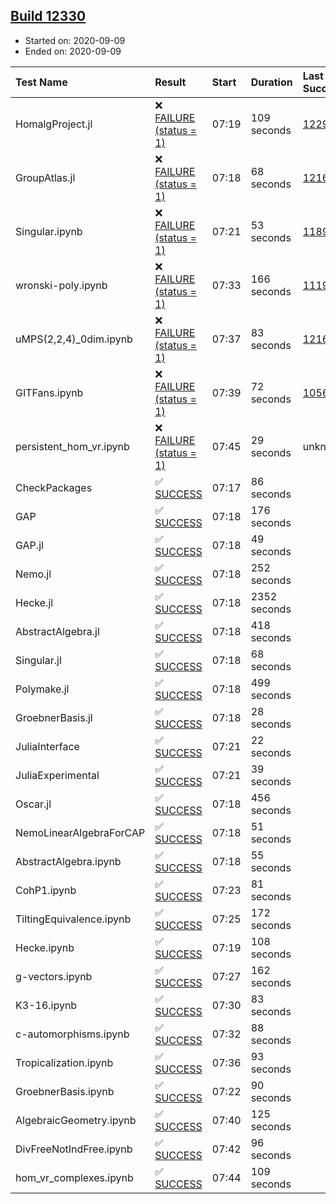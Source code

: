 ## [Build 12330](https://oscarci.mathematik.uni-kl.de/job/oscar/12330/)

* Started on: 2020-09-09
* Ended on: 2020-09-09

| Test Name    | Result | Start | Duration | Last Success | First Failure |
|:-------------|:-------|:------|:---------|:-------------|:--------------|
| HomalgProject.jl | ❌ [FAILURE (status = 1)](https://oscarci.mathematik.uni-kl.de/job/oscar/12330/artifact/logs/build-12330/HomalgProject.jl.log) | 07:19 | 109 seconds | [12292](https://oscarci.mathematik.uni-kl.de/job/oscar/12292/) | [12293](https://oscarci.mathematik.uni-kl.de/job/oscar/12293/) |
| GroupAtlas.jl | ❌ [FAILURE (status = 1)](https://oscarci.mathematik.uni-kl.de/job/oscar/12330/artifact/logs/build-12330/GroupAtlas.jl.log) | 07:18 | 68 seconds | [12167](https://oscarci.mathematik.uni-kl.de/job/oscar/12167/) | [12168](https://oscarci.mathematik.uni-kl.de/job/oscar/12168/) |
| Singular.ipynb | ❌ [FAILURE (status = 1)](https://oscarci.mathematik.uni-kl.de/job/oscar/12330/artifact/logs/build-12330/Singular.ipynb.log) | 07:21 | 53 seconds | [11893](https://oscarci.mathematik.uni-kl.de/job/oscar/11893/) | [11894](https://oscarci.mathematik.uni-kl.de/job/oscar/11894/) |
| wronski-poly.ipynb | ❌ [FAILURE (status = 1)](https://oscarci.mathematik.uni-kl.de/job/oscar/12330/artifact/logs/build-12330/wronski-poly.ipynb.log) | 07:33 | 166 seconds | [11192](https://oscarci.mathematik.uni-kl.de/job/oscar/11192/) | [11193](https://oscarci.mathematik.uni-kl.de/job/oscar/11193/) |
| uMPS(2,2,4)_0dim.ipynb | ❌ [FAILURE (status = 1)](https://oscarci.mathematik.uni-kl.de/job/oscar/12330/artifact/logs/build-12330/uMPS-2-2-4-_0dim.ipynb.log) | 07:37 | 83 seconds | [12167](https://oscarci.mathematik.uni-kl.de/job/oscar/12167/) | [12168](https://oscarci.mathematik.uni-kl.de/job/oscar/12168/) |
| GITFans.ipynb | ❌ [FAILURE (status = 1)](https://oscarci.mathematik.uni-kl.de/job/oscar/12330/artifact/logs/build-12330/GITFans.ipynb.log) | 07:39 | 72 seconds | [10566](https://oscarci.mathematik.uni-kl.de/job/oscar/10566/) | [10567](https://oscarci.mathematik.uni-kl.de/job/oscar/10567/) |
| persistent_hom_vr.ipynb | ❌ [FAILURE (status = 1)](https://oscarci.mathematik.uni-kl.de/job/oscar/12330/artifact/logs/build-12330/persistent_hom_vr.ipynb.log) | 07:45 | 29 seconds | unknown | unknown |
| CheckPackages | ✅ [SUCCESS](https://oscarci.mathematik.uni-kl.de/job/oscar/12330/artifact/logs/build-12330/CheckPackages.log) | 07:17 | 86 seconds |  |  |
| GAP | ✅ [SUCCESS](https://oscarci.mathematik.uni-kl.de/job/oscar/12330/artifact/logs/build-12330/GAP.log) | 07:18 | 176 seconds |  |  |
| GAP.jl | ✅ [SUCCESS](https://oscarci.mathematik.uni-kl.de/job/oscar/12330/artifact/logs/build-12330/GAP.jl.log) | 07:18 | 49 seconds |  |  |
| Nemo.jl | ✅ [SUCCESS](https://oscarci.mathematik.uni-kl.de/job/oscar/12330/artifact/logs/build-12330/Nemo.jl.log) | 07:18 | 252 seconds |  |  |
| Hecke.jl | ✅ [SUCCESS](https://oscarci.mathematik.uni-kl.de/job/oscar/12330/artifact/logs/build-12330/Hecke.jl.log) | 07:18 | 2352 seconds |  |  |
| AbstractAlgebra.jl | ✅ [SUCCESS](https://oscarci.mathematik.uni-kl.de/job/oscar/12330/artifact/logs/build-12330/AbstractAlgebra.jl.log) | 07:18 | 418 seconds |  |  |
| Singular.jl | ✅ [SUCCESS](https://oscarci.mathematik.uni-kl.de/job/oscar/12330/artifact/logs/build-12330/Singular.jl.log) | 07:18 | 68 seconds |  |  |
| Polymake.jl | ✅ [SUCCESS](https://oscarci.mathematik.uni-kl.de/job/oscar/12330/artifact/logs/build-12330/Polymake.jl.log) | 07:18 | 499 seconds |  |  |
| GroebnerBasis.jl | ✅ [SUCCESS](https://oscarci.mathematik.uni-kl.de/job/oscar/12330/artifact/logs/build-12330/GroebnerBasis.jl.log) | 07:18 | 28 seconds |  |  |
| JuliaInterface | ✅ [SUCCESS](https://oscarci.mathematik.uni-kl.de/job/oscar/12330/artifact/logs/build-12330/JuliaInterface.log) | 07:21 | 22 seconds |  |  |
| JuliaExperimental | ✅ [SUCCESS](https://oscarci.mathematik.uni-kl.de/job/oscar/12330/artifact/logs/build-12330/JuliaExperimental.log) | 07:21 | 39 seconds |  |  |
| Oscar.jl | ✅ [SUCCESS](https://oscarci.mathematik.uni-kl.de/job/oscar/12330/artifact/logs/build-12330/Oscar.jl.log) | 07:18 | 456 seconds |  |  |
| NemoLinearAlgebraForCAP | ✅ [SUCCESS](https://oscarci.mathematik.uni-kl.de/job/oscar/12330/artifact/logs/build-12330/NemoLinearAlgebraForCAP.log) | 07:18 | 51 seconds |  |  |
| AbstractAlgebra.ipynb | ✅ [SUCCESS](https://oscarci.mathematik.uni-kl.de/job/oscar/12330/artifact/logs/build-12330/AbstractAlgebra.ipynb.log) | 07:18 | 55 seconds |  |  |
| CohP1.ipynb | ✅ [SUCCESS](https://oscarci.mathematik.uni-kl.de/job/oscar/12330/artifact/logs/build-12330/CohP1.ipynb.log) | 07:23 | 81 seconds |  |  |
| TiltingEquivalence.ipynb | ✅ [SUCCESS](https://oscarci.mathematik.uni-kl.de/job/oscar/12330/artifact/logs/build-12330/TiltingEquivalence.ipynb.log) | 07:25 | 172 seconds |  |  |
| Hecke.ipynb | ✅ [SUCCESS](https://oscarci.mathematik.uni-kl.de/job/oscar/12330/artifact/logs/build-12330/Hecke.ipynb.log) | 07:19 | 108 seconds |  |  |
| g-vectors.ipynb | ✅ [SUCCESS](https://oscarci.mathematik.uni-kl.de/job/oscar/12330/artifact/logs/build-12330/g-vectors.ipynb.log) | 07:27 | 162 seconds |  |  |
| K3-16.ipynb | ✅ [SUCCESS](https://oscarci.mathematik.uni-kl.de/job/oscar/12330/artifact/logs/build-12330/K3-16.ipynb.log) | 07:30 | 83 seconds |  |  |
| c-automorphisms.ipynb | ✅ [SUCCESS](https://oscarci.mathematik.uni-kl.de/job/oscar/12330/artifact/logs/build-12330/c-automorphisms.ipynb.log) | 07:32 | 88 seconds |  |  |
| Tropicalization.ipynb | ✅ [SUCCESS](https://oscarci.mathematik.uni-kl.de/job/oscar/12330/artifact/logs/build-12330/Tropicalization.ipynb.log) | 07:36 | 93 seconds |  |  |
| GroebnerBasis.ipynb | ✅ [SUCCESS](https://oscarci.mathematik.uni-kl.de/job/oscar/12330/artifact/logs/build-12330/GroebnerBasis.ipynb.log) | 07:22 | 90 seconds |  |  |
| AlgebraicGeometry.ipynb | ✅ [SUCCESS](https://oscarci.mathematik.uni-kl.de/job/oscar/12330/artifact/logs/build-12330/AlgebraicGeometry.ipynb.log) | 07:40 | 125 seconds |  |  |
| DivFreeNotIndFree.ipynb | ✅ [SUCCESS](https://oscarci.mathematik.uni-kl.de/job/oscar/12330/artifact/logs/build-12330/DivFreeNotIndFree.ipynb.log) | 07:42 | 96 seconds |  |  |
| hom_vr_complexes.ipynb | ✅ [SUCCESS](https://oscarci.mathematik.uni-kl.de/job/oscar/12330/artifact/logs/build-12330/hom_vr_complexes.ipynb.log) | 07:44 | 109 seconds |  |  |
